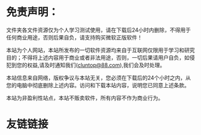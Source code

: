 # 免责声明：
文件夹各文件资源仅为个人学习测试使用，请在下载后24小时内删除，不得用于任何商业用途，否则后果自负，请支持购买微软正版软件！

本站为个人网站，本站所发布的一切软件资源均来自于互联网仅限用于学习和研究目的；不得将上述内容用于商业或者非法用途，否则，一切后果请用户自负，如侵犯到您的权益,请及时通知我们(cluntop@88.com),我们会及时处理。

本站信息来自网络，版权争议与本站无关，您必须在下载后的24个小时之内，从您的电脑中彻底删除上述内容。访问和下载本站内容，说明您已同意上述条款。

本站为非盈利性站点，本站不贩卖软件，所有内容不作为商业行为。
# 友链链接
